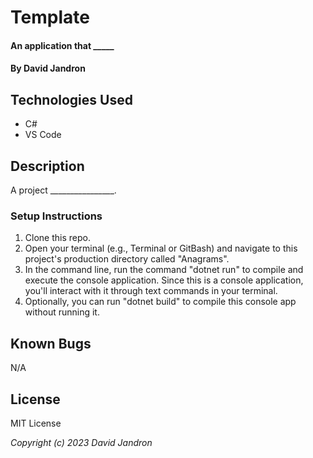 # Template

#### An application that _____

#### By David Jandron

## Technologies Used

* C#
* VS Code

## Description
A project ________________. 

### Setup Instructions

1. Clone this repo.
2. Open your terminal (e.g., Terminal or GitBash) and navigate to this project's production directory called "Anagrams".
3. In the command line, run the command "dotnet run" to compile and execute the console application. Since this is a console application, you'll interact with it through text commands in your terminal.
4. Optionally, you can run "dotnet build" to compile this console app without running it.

## Known Bugs

N/A

## License


MIT License 


_Copyright (c) 2023 David Jandron_ 